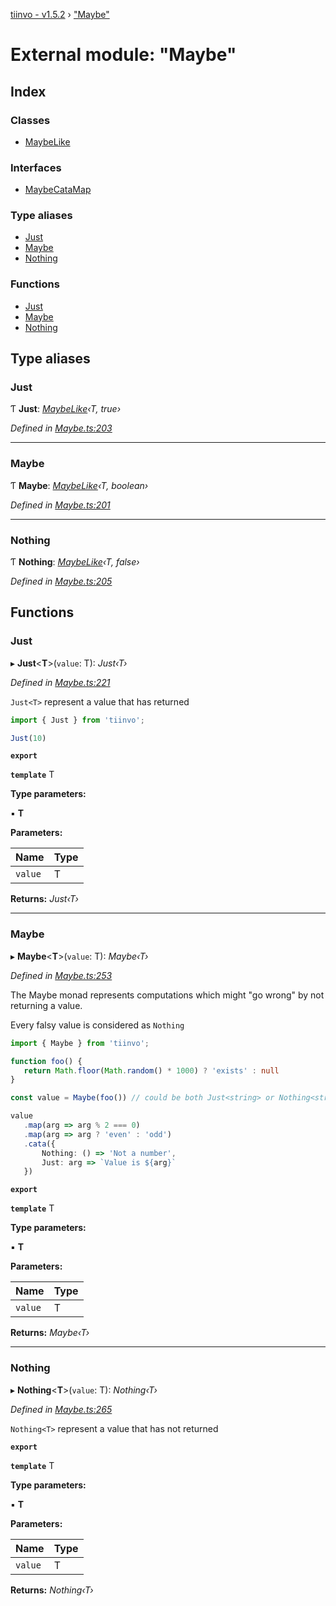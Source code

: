 [tiinvo - v1.5.2](../README.md) › ["Maybe"](_maybe_.md)

# External module: "Maybe"

## Index

### Classes

* [MaybeLike](../classes/_maybe_.maybelike.md)

### Interfaces

* [MaybeCataMap](../interfaces/_maybe_.maybecatamap.md)

### Type aliases

* [Just](_maybe_.md#just)
* [Maybe](_maybe_.md#maybe)
* [Nothing](_maybe_.md#nothing)

### Functions

* [Just](_maybe_.md#just)
* [Maybe](_maybe_.md#maybe)
* [Nothing](_maybe_.md#nothing)

## Type aliases

###  Just

Ƭ **Just**: *[MaybeLike](../classes/_maybe_.maybelike.md)‹T, true›*

*Defined in [Maybe.ts:203](https://github.com/OctoD/tiinvo/blob/7d2a102/src/Maybe.ts#L203)*

___

###  Maybe

Ƭ **Maybe**: *[MaybeLike](../classes/_maybe_.maybelike.md)‹T, boolean›*

*Defined in [Maybe.ts:201](https://github.com/OctoD/tiinvo/blob/7d2a102/src/Maybe.ts#L201)*

___

###  Nothing

Ƭ **Nothing**: *[MaybeLike](../classes/_maybe_.maybelike.md)‹T, false›*

*Defined in [Maybe.ts:205](https://github.com/OctoD/tiinvo/blob/7d2a102/src/Maybe.ts#L205)*

## Functions

###  Just

▸ **Just**<**T**>(`value`: T): *Just‹T›*

*Defined in [Maybe.ts:221](https://github.com/OctoD/tiinvo/blob/7d2a102/src/Maybe.ts#L221)*

`Just<T>` represent a value that has returned

```ts
import { Just } from 'tiinvo';

Just(10)
```

**`export`** 

**`template`** T

**Type parameters:**

▪ **T**

**Parameters:**

Name | Type |
------ | ------ |
`value` | T |

**Returns:** *Just‹T›*

___

###  Maybe

▸ **Maybe**<**T**>(`value`: T): *Maybe‹T›*

*Defined in [Maybe.ts:253](https://github.com/OctoD/tiinvo/blob/7d2a102/src/Maybe.ts#L253)*

The Maybe monad represents computations which might "go wrong" by not returning a value.

Every falsy value is considered as `Nothing`

```ts
import { Maybe } from 'tiinvo';

function foo() {
   return Math.floor(Math.random() * 1000) ? 'exists' : null
}

const value = Maybe(foo()) // could be both Just<string> or Nothing<string | null>

value
   .map(arg => arg % 2 === 0)
   .map(arg => arg ? 'even' : 'odd')
   .cata({
       Nothing: () => 'Not a number',
       Just: arg => `Value is ${arg}`
   })
```

**`export`** 

**`template`** T

**Type parameters:**

▪ **T**

**Parameters:**

Name | Type |
------ | ------ |
`value` | T |

**Returns:** *Maybe‹T›*

___

###  Nothing

▸ **Nothing**<**T**>(`value`: T): *Nothing‹T›*

*Defined in [Maybe.ts:265](https://github.com/OctoD/tiinvo/blob/7d2a102/src/Maybe.ts#L265)*

`Nothing<T>` represent a value that has not returned

**`export`** 

**`template`** T

**Type parameters:**

▪ **T**

**Parameters:**

Name | Type |
------ | ------ |
`value` | T |

**Returns:** *Nothing‹T›*
